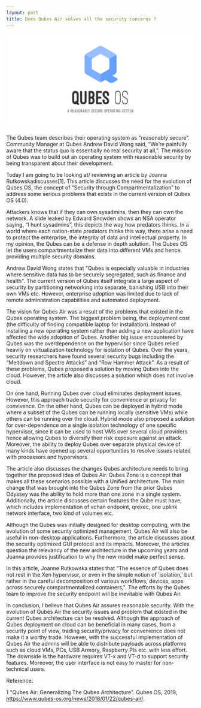 ```yaml
---
layout: post
title: Does Qubes Air solves all the security concerns ?
---
```

![](/images/2019-09-28-qubes/q.png)


The Qubes team describes their operating system as “reasonably secure”. Community Manager at Qubes Andrew David Wong said, “We’re painfully aware that the status quo is essentially no real security at all,”. The mission of Qubes was to build out an operating system with reasonable security by being transparent about their development. 


Today I am going to be looking at/ reviewing an article by Joanna Rutkowskadiscusses[1]. This article discusses the need for the evolution of Qubes OS, the concept of “Security through Compartmentalization” to address some serious problems that exists in the current version of Qubes OS (4.0).


Attackers knows that if they can own sysadmins, then they can own the network. A slide leaked by Edward Snowden shows an NSA operator saying, “I hunt sysadmins”, this depicts the way how predators thinks. In a world where each nation-state predators thinks this way, there arise a need to protect the enterprise, the integrity of data and intellectual property. In my opinion, the Qubes  can be a defense in depth solution. The Qubes OS let the users compartmentalize their data into different VMs and hence providing multiple security domains. 


Andrew David Wong states that "Qubes is especially valuable in industries where sensitive data has to be securely segregated, such as finance and health". The current version of Qubes itself integrate a large aspect of security by partitioning networking into separate, banishing USB into their own VMs etc. However, enterprise adoption was limited due to lack of remote administration capabilities and automated deployment.


The vision for Qubes Air was a result of the problems that existed in the Qubes operating system. The biggest problem being, the deployment cost (the difficulty of finding compatible laptop for installation). Instead of installing a new operating system rather than adding a new application have affected the wide adoption of Qubes. Another big issue encountered by Qubes was the overdependence on the hypervisor since Qubes relied heavily on virtualization technology for isolation of Qubes. Over the years, security researchers have found several security bugs including the “Meltdown and Spectre Attacks” and “Row Hammer Attack”. 
As a result of these problems, Qubes proposed a solution by moving Qubes into the cloud. However, the article also discusses a solution which does not involve cloud. 


On one hand, Running Qubes over cloud eliminates deployment issues. However, this approach trade security for convenience or privacy for convivence. On the other hand, Qubes can be deployed in hybrid mode where a subset of the Qubes can be running locally (sensitive VMs) while others can be running over the cloud. Hybrid mode also proposed a solution for over-dependence on a single isolation technology of one specific hypervisor, since it can be used to host VMs over several cloud providers hence allowing Qubes to diversify their risk exposure against an attack. Moreover, the ability to deploy Qubes over separate physical device of many kinds have opened up several opportunities to resolve issues related with processors and hypervisors.  

The article also discusses the changes Qubes architecture needs to bring together the proposed idea of Qubes Air. Qubes Zone is a concept that makes all these scenarios possible with a Unified architecture. The main change that was brought into the Qubes Zone from the prior Qubes Odyssey was the ability to hold more than one zone in a single system. Additionally, the article discusses certain features the Qube must have, which includes implementation of vchan endpoint, qrexec, one uplink network interface, two kind of volumes etc.


Although the Qubes was initially designed for desktop computing, with the evolution of some security optimized management, Qubes Air will also be useful in non-desktop applications. Furthermore, the article discusses about the security optimized GUI protocol and its impacts. Moreover, the articles question the relevancy of the new architecture in the upcoming years and Joanna provides justification to why the new model make perfect sense.


In this article, Joanne Rutkowska states that "The essence of Qubes does not rest in the Xen hypervisor, or even in the simple notion of 'isolation,' but rather in the careful decomposition of various workflows, devices, apps across securely compartmentalized containers,". The efforts by the Qubes team to improve the security endpoint will be inevitable with Qubes Air.


In conclusion, I believe that Qubes Air assures reasonable security. With the evolution of Qubes Air the security issues and problem that existed in the current Qubes architecture can be resolved. Although the approach of Qubes deployment on cloud can be beneficial in many cases, from a security point of view, trading security/privacy for convenience does not make it a worthy trade. However, with the successful implementation of Qubes Air the admins will be able to distribute payloads across platforms such as cloud VMs, PCs, USB Armory, Raspberry PIs etc. with less effort. The downside is the hardware requires VT-x and VT-d to support security features. Moreover, the user interface is not easy to master for non-technical users. 


Reference:

1	"Qubes Air: Generalizing The Qubes Architecture". Qubes OS, 2019, https://www.qubes-os.org/news/2018/01/22/qubes-air/.

